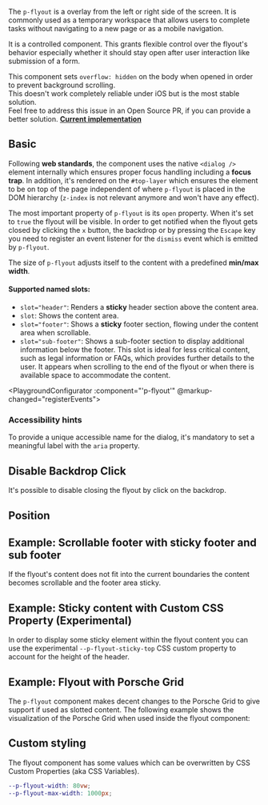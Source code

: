 <ComponentHeading name="Flyout"></ComponentHeading>

The `p-flyout` is a overlay from the left or right side of the screen. It is commonly used as a temporary workspace that
allows users to complete tasks without navigating to a new page or as a mobile navigation.

It is a controlled component. This grants flexible control over the flyout's behavior especially whether it should stay
open after user interaction like submission of a form.

<Notification heading="Scroll-lock" heading-tag="h2" state="warning">
  This component sets <code>overflow: hidden</code> on the body when opened in order to prevent background scrolling.<br> 
  This doesn't work completely reliable under iOS but is the most stable solution.<br>
  Feel free to address this issue in an Open Source PR, if you can provide a better solution. <b><a href="https://github.com/porsche-design-system/porsche-design-system/blob/main/packages/components/src/utils/setScrollLock.ts">Current implementation</a></b>
</Notification>

<TableOfContents></TableOfContents>

## Basic

Following **web standards**, the component uses the native `<dialog />` element internally which ensures proper focus
handling including a **focus trap**. In addition, it's rendered on the `#top-layer` which ensures the element to be on
top of the page independent of where `p-flyout` is placed in the DOM hierarchy (`z-index` is not relevant anymore and
won't have any effect).

The most important property of `p-flyout` is its `open` property. When it's set to `true` the flyout will be visible. In
order to get notified when the flyout gets closed by clicking the `x` button, the backdrop or by pressing the `Escape`
key you need to register an event listener for the `dismiss` event which is emitted by `p-flyout`.

The size of `p-flyout` adjusts itself to the content with a predefined **min/max width**.

#### Supported named slots:

- `slot="header"`: Renders a **sticky** header section above the content area.
- `slot`: Shows the content area.
- `slot="footer"`: Shows a **sticky** footer section, flowing under the content area when scrollable.
- `slot="sub-footer"`: Shows a sub-footer section to display additional information below the footer. This slot is ideal
  for less critical content, such as legal information or FAQs, which provides further details to the user. It appears
  when scrolling to the end of the flyout or when there is available space to accommodate the content.

<PlaygroundConfigurator :component="'p-flyout'" @markup-changed="registerEvents"></PlaygroundConfigurator>

### <A11yIcon></A11yIcon> Accessibility hints

To provide a unique accessible name for the dialog, it's mandatory to set a meaningful label with the `aria` property.

## Disable Backdrop Click

It's possible to disable closing the flyout by click on the backdrop.

<Playground :markup="disableBackdropClickMarkup" :config="config"></Playground>

## Position

<Playground :markup="positionMarkup" :config="config">
  <PlaygroundSelect v-model="position" :values="positions" name="position"></PlaygroundSelect>
</Playground>

## Example: Scrollable footer with sticky footer and sub footer

If the flyout's content does not fit into the current boundaries the content becomes scrollable and the footer area
sticky.

<Playground :markup="exampleScrollableMarkup" :config="config"></Playground>

## Example: Sticky content with Custom CSS Property (Experimental)

In order to display some sticky element within the flyout content you can use the experimental `--p-flyout-sticky-top`
CSS custom property to account for the height of the header.

<Playground :markup="exampleCssVariableMarkup" :config="config"></Playground>

## Example: Flyout with Porsche Grid

The `p-flyout` component makes decent changes to the Porsche Grid to give support if used as slotted content. The
following example shows the visualization of the Porsche Grid when used inside the flyout component:

<template>
  <div class="playground">
    <div class="demo">
      <p-button type="button" aria="{ 'aria-haspopup': 'dialog' }" :theme="this.$store.getters.storefrontTheme">Open Flyout</p-button>
      <p-flyout open="false" aria="{ 'aria-label': 'Some Heading' }">
        <p-heading slot="header" size="large" tag="h2">Some Heading</p-heading>
        <ExampleStylesGrid :visualizeGrid="true"/>
        <p-button-group slot="footer">
          <p-button>Proceed</p-button>
          <p-button type="button" variant="secondary">Cancel</p-button>
        </p-button-group>
        <p-text slot="sub-footer">Some additional Sub-Footer</p-text>
      </p-flyout>
    </div>
  </div>
</template>

## Custom styling

The flyout component has some values which can be overwritten by CSS Custom Properties (aka CSS Variables).

```scss
--p-flyout-width: 80vw;
--p-flyout-max-width: 1000px;
```

<Playground :markup="customStylingMarkup" :config="config">
  <PlaygroundInput type="text" v-model="cssVariableWidth" name="Width"></PlaygroundInput>
  <PlaygroundInput type="text" v-model="cssVariableMaxWidth" name="MaxWidth"></PlaygroundInput>
</Playground>

<script lang="ts">
import Vue from 'vue';
import Component from 'vue-class-component'; 
import { getFlyoutCodeSamples, getFlyoutExamples } from "@porsche-design-system/shared";  
import ExampleStylesGrid from '@/pages/patterns/styles/example-grid.vue';

@Component({
  components: {
    ExampleStylesGrid
  },
})
export default class Code extends Vue {
  config = { themeable: true };
  flyouts = [];
  codeSamples = getFlyoutCodeSamples();
  test = getFlyoutExamples('p-flyout', {}, { header: '<p-heading slot="header" size="large" tag="h2">Some Heading</p-heading>' });

  mounted() {
    this.registerEvents();
  }

  updated() {
    /* event handling is registered again on every update since markup is changing and references are lost */
    this.registerEvents();
  }

  registerEvents() {
    this.flyouts = this.$el.querySelectorAll('.playground .demo > p-flyout');
    this.flyouts.forEach((flyout, index) => flyout.addEventListener('dismiss', () => this.closeFlyout(index)));
    this.$el.querySelectorAll('.playground .demo > p-button').forEach((btn, index) => btn.addEventListener('click', () => this.openFlyout(index)));
  }

  openFlyout(index: number): void {
    this.flyouts[index].open = true;
  }

  closeFlyout(index: number): void {
    this.flyouts[index].open = false;
  }

  disableBackdropClickMarkup =
      `<p-button type="button" aria="{ 'aria-haspopup': 'dialog' }">Open Flyout</p-button>
  <p-flyout disable-backdrop-click="true" open="false" aria="{ 'aria-label': 'Some Heading' }">
    <p-text>Some Content</p-text>
  </p-flyout>`;

  positions = ['start', 'end'];
  position = 'end';
  get positionMarkup() { 
    return `<p-button type="button" aria="{ 'aria-haspopup': 'dialog' }">Open Flyout</p-button>
<p-flyout position="${this.position}" aria="{ 'aria-label': 'Some Heading' }" open="false">
  <p-text>Some Content</p-text>
</p-flyout>`;
  }

  exampleScrollableMarkup =
    `<p-button type="button" aria="{ 'aria-haspopup': 'dialog' }">Open Flyout</p-button>
<p-flyout open="false" aria="{ 'aria-label': 'Some Heading' }">
  <p-heading slot="header" size="large" tag="h2">Some Heading</p-heading>
  <p-text>Some Content Begin</p-text>
  <div style="width: 10px; height: 120vh; background: deeppink;"></div>
  <p-text>Some Content End</p-text>
  <p-button-group slot="footer">
    <p-button type="button">Proceed</p-button>
    <p-button type="button" variant="secondary">Cancel</p-button>
  </p-button-group>
  <p-text slot="sub-footer">Some additional Sub-Footer</p-text>
</p-flyout>`;

  exampleCssVariableMarkup = 
  `<p-button type="button" aria="{ 'aria-haspopup': 'dialog' }">Open Flyout</p-button>
<p-flyout>
  <p-heading slot="header" size="large" tag="h2">Some Heading</p-heading>
  <div style="display: grid; grid-template-columns: 2fr 1fr; gap: 16px; align-items: flex-start">
    <div
      style="
        position: sticky;
        top: calc(var(--p-flyout-sticky-top, 0) + 16px);
        padding: 16px;
        background: rgba(255, 0, 0, 0.1);
      "
    >
      Some sticky element within content relying on --p-flyout-sticky-top
    </div>
    <div>
      <p-text>Some Content Begin</p-text>
      <div style="width: 10px; height: 120vh; background: deeppink;"></div>
      <p-text>Some Content End</p-text>
    </div>  
  </div>
</p-flyout>`;

  cssVariableWidth = '80vw';
  cssVariableMaxWidth = '1000px';

  get customStylingMarkup() {
    return `<p-button type="button" aria="{ 'aria-haspopup': 'dialog' }">Open Flyout</p-button>
<p-flyout open="false" aria="{ 'aria-label': 'Some Heading' }" style="--p-flyout-width: ${this.cssVariableWidth}; --p-flyout-max-width: ${this.cssVariableMaxWidth};">
  <p-text>Some content</p-text>
</p-flyout>`;
  }
}
</script>
